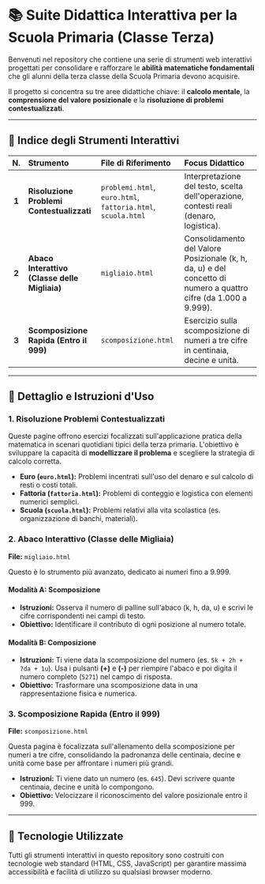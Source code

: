 # 📚 Suite Didattica Interattiva per la Scuola Primaria (Classe Terza)

Benvenuti nel repository che contiene una serie di strumenti web interattivi progettati per consolidare e rafforzare le **abilità matematiche fondamentali** che gli alunni della terza classe della Scuola Primaria devono acquisire.

Il progetto si concentra su tre aree didattiche chiave: il **calcolo mentale**, la **comprensione del valore posizionale** e la **risoluzione di problemi contestualizzati**.

---

## 🎯 Indice degli Strumenti Interattivi

| N. | Strumento | File di Riferimento | Focus Didattico |
| :---: | :--- | :--- | :--- |
| **1** | **Risoluzione Problemi Contestualizzati** | `problemi.html`, `euro.html`, `fattoria.html`, `scuola.html` | Interpretazione del testo, scelta dell'operazione, contesti reali (denaro, logistica). |
| **2** | **Abaco Interattivo (Classe delle Migliaia)** | `migliaio.html` | Consolidamento del Valore Posizionale (k, h, da, u) e del concetto di numero a quattro cifre (da 1.000 a 9.999). |
| **3** | **Scomposizione Rapida (Entro il 999)** | `scomposizione.html` | Esercizio sulla scomposizione di numeri a tre cifre in centinaia, decine e unità. |

---

## 📝 Dettaglio e Istruzioni d'Uso

### 1. Risoluzione Problemi Contestualizzati

Queste pagine offrono esercizi focalizzati sull'applicazione pratica della matematica in scenari quotidiani tipici della terza primaria. L'obiettivo è sviluppare la capacità di **modellizzare il problema** e scegliere la strategia di calcolo corretta.

* **Euro (`euro.html`):** Problemi incentrati sull'uso del denaro e sul calcolo di resti o costi totali.
* **Fattoria (`fattoria.html`):** Problemi di conteggio e logistica con elementi numerici semplici.
* **Scuola (`scuola.html`):** Problemi relativi alla vita scolastica (es. organizzazione di banchi, materiali).

### 2. Abaco Interattivo (Classe delle Migliaia)

**File:** `migliaio.html`

Questo è lo strumento più avanzato, dedicato ai numeri fino a 9.999.

#### Modalità A: Scomposizione

* **Istruzioni:** Osserva il numero di palline sull'abaco (k, h, da, u) e scrivi le cifre corrispondenti nei campi di testo.
* **Obiettivo:** Identificare il contributo di ogni posizione al numero totale.

#### Modalità B: Composizione

* **Istruzioni:** Ti viene data la scomposizione del numero (es. `5k + 2h + 7da + 1u`). Usa i pulsanti **(+)** e **(-)** per riempire l'abaco e poi digita il numero completo (`5271`) nel campo di risposta.
* **Obiettivo:** Trasformare una scomposizione data in una rappresentazione fisica e numerica.

### 3. Scomposizione Rapida (Entro il 999)

**File:** `scomposizione.html`

Questa pagina è focalizzata sull'allenamento della scomposizione per numeri a tre cifre, consolidando la padronanza delle centinaia, decine e unità come base per affrontare i numeri più grandi.

* **Istruzioni:** Ti viene dato un numero (es. `645`). Devi scrivere quante centinaia, decine e unità lo compongono.
* **Obiettivo:** Velocizzare il riconoscimento del valore posizionale entro il 999.

---

## 🚀 Tecnologie Utilizzate

Tutti gli strumenti interattivi in questo repository sono costruiti con tecnologie web standard (HTML, CSS, JavaScript) per garantire massima accessibilità e facilità di utilizzo su qualsiasi browser moderno.
